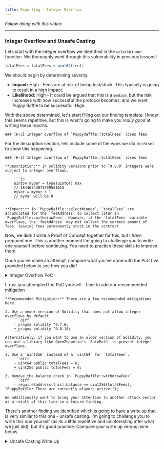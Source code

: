 ```yaml
---
title: Reporting - Integer Overflow
---
```


_Follow along with this video:_

---

### Integer Overflow and Unsafe Casting

Lets start with the integer overflow we identified in the `selectWinner` function. We thoroughly went through this vulnerability in previous lessons!

```js
totalFees = totalFees + uint64(fee);
```

We should begin by determining severity.

- **Impact:** High - Fees are at risk of being lost/stuck. This typically is going to result in a high impact.
- **Likelihood:** High - It could be argued that this is a `medium`, but the risk increases with how successful the protocol becomes, and we want Puppy Raffle to be successful. High.

With the above determined, let's start filling out our finding template. I know this seems repetitive, but this is what's going to make you _really good_ at writing these reports.

```
### [H-3] Integer overflow of `PuppyRaffle::totalFees` loses fees
```

For the description section, lets include some of the work we did in `chisel` to show this happening.

````
### [H-3] Integer overflow of `PuppyRaffle::totalFees` loses fees

**Description:** In solidity versions prior to `0.8.0` integers were subject to integer overflows.

    ```js
    uint64 myVar = type(uint64).max
    // 18446744073709551615
    myVar = myVar + 1
    // myVar will be 0
    ```

**Impact:** In `PuppyRaffle::selectWinner`, `totalFees` are accumulated for the `feeAddress` to collect later in `PuppyRaffle::withdrawFees`. However, if the `totalFees` variable overflows, the `feeAddress` may not collect the correct amount of fees, leaving fees permanently stuck in the contract
````

Now, we didn't write a Proof of Concept together for this, but I _have_ prepared one. This is another moment I'm going to challenge you to write one yourself before continuing. You need to practice these skills to improve them.

Once you've made an attempt, compare what you've done with the PoC I've provided below to see how you did!

<details>
<summary>Integer Overflow PoC</summary>

1. We conclude a raffle of 4 players
2. We then have 89 players enter a new raffle, and conclude the raffle
3. 3. `totalFees` will be:

```js
totalFees = totalFees + uint64(fee);
// substituted
totalFees = 800000000000000000 + 17800000000000000000;
// due to overflow, the following is now the case
totalFees = 153255926290448384;
```

4. You will not be able to withdraw due to the line in `PuppyRaffle::withdrawFees`:

```js
require(address(this).balance ==
  uint256(totalFees), "PuppyRaffle: There are currently players active!");
```

Although you could use `selfdestruct` to send ETH to this contract in order for the values to match and withdraw the fees, this is clearly not what the protocol is intended to do.

<details>
<summary>Code</summary>

```js
function testTotalFeesOverflow() public playersEntered {
    // We finish a raffle of 4 to collect some fees
    vm.warp(block.timestamp + duration + 1);
    vm.roll(block.number + 1);
    puppyRaffle.selectWinner();
    uint256 startingTotalFees = puppyRaffle.totalFees();
    // startingTotalFees = 800000000000000000

    // We then have 89 players enter a new raffle
    uint256 playersNum = 89;
    address[] memory players = new address[](playersNum);
    for (uint256 i = 0; i < playersNum; i++) {
        players[i] = address(i);
    }
    puppyRaffle.enterRaffle{value: entranceFee * playersNum}(players);
    // We end the raffle
    vm.warp(block.timestamp + duration + 1);
    vm.roll(block.number + 1);

    // And here is where the issue occurs
    // We will now have fewer fees even though we just finished a second raffle
    puppyRaffle.selectWinner();

    uint256 endingTotalFees = puppyRaffle.totalFees();
    console.log("ending total fees", endingTotalFees);
    assert(endingTotalFees < startingTotalFees);

    // We are also unable to withdraw any fees because of the require check
    vm.prank(puppyRaffle.feeAddress());
    vm.expectRevert("PuppyRaffle: There are currently players active!");
    puppyRaffle.withdrawFees();
}
```

</details>

</details>


I trust you attempted the PoC yourself - time to add our recommended mitigation

````
**Recommended Mitigation:** There are a few recommended mitigations here.

1. Use a newer version of Solidity that does not allow integer overflows by default.
    ```diff
    - pragma solidity ^0.7.6;
    + pragma solidity ^0.8.18;
    ```
Alternatively, if you want to use an older version of Solidity, you can use a library like OpenZeppelin's `SafeMath` to prevent integer overflows.

1. Use a `uint256` instead of a `uint64` for `totalFees`.
    ```diff
    - uint64 public totalFees = 0;
    + uint256 public totalFees = 0;
    ```
2. Remove the balance check in `PuppyRaffle::withdrawFees`
    ```diff
    - require(address(this).balance == uint256(totalFees), "PuppyRaffle: There are currently players active!");
    ```
We additionally want to bring your attention to another attack vector as a result of this line in a future finding.
````

There's another finding we identified which is going to have a write up that is very similar to this one - unsafe casting. I'm going to challenge you to write this one yourself (as its a little repetitive and uninteresting after what we just did), but it's good practice. Compare your write up versus mine below.

<details>
<summary>Unsafe Casting Write Up</summary>
    
    ### [M-3] Unsafe cast of `PuppyRaffle::fee` loses fees

    **Description:** In `PuppyRaffle::selectWinner` their is a type cast of a `uint256` to a `uint64`. This is an unsafe cast, and if the `uint256` is larger than `type(uint64).max`, the value will be truncated.

    ```javascript
        function selectWinner() external {
            require(block.timestamp >= raffleStartTime + raffleDuration, "PuppyRaffle: Raffle not over");
            require(players.length > 0, "PuppyRaffle: No players in raffle");

            uint256 winnerIndex = uint256(keccak256(abi.encodePacked(msg.sender, block.timestamp, block.difficulty))) % players.length;
            address winner = players[winnerIndex];
            uint256 fee = totalFees / 10;
            uint256 winnings = address(this).balance - fee;
    @>      totalFees = totalFees + uint64(fee);
            players = new address[](0);
            emit RaffleWinner(winner, winnings);
        }
    ```

    The max value of a `uint64` is `18446744073709551615`. In terms of ETH, this is only ~`18` ETH. Meaning, if more than 18ETH of fees are collected, the `fee` casting will truncate the value.

    **Impact:** This means the `feeAddress` will not collect the correct amount of fees, leaving fees permanently stuck in the contract.

    **Proof of Concept:**

    1. A raffle proceeds with a little more than 18 ETH worth of fees collected
    2. The line that casts the `fee` as a `uint64` hits
    3. `totalFees` is incorrectly updated with a lower amount

    You can replicate this in foundry's chisel by running the following:

    ```javascript
    uint256 max = type(uint64).max
    uint256 fee = max + 1
    uint64(fee)
    // prints 0
    ```

    **Recommended Mitigation:** Set `PuppyRaffle::totalFees` to a `uint256` instead of a `uint64`, and remove the casting. Their is a comment which says:

    ```javascript
    // We do some storage packing to save gas
    ```
    But the potential gas saved isn't worth it if we have to recast and this bug exists.

    ```diff
    -   uint64 public totalFees = 0;
    +   uint256 public totalFees = 0;
    .
    .
    .
        function selectWinner() external {
            require(block.timestamp >= raffleStartTime + raffleDuration, "PuppyRaffle: Raffle not over");
            require(players.length >= 4, "PuppyRaffle: Need at least 4 players");
            uint256 winnerIndex =
                uint256(keccak256(abi.encodePacked(msg.sender, block.timestamp, block.difficulty))) % players.length;
            address winner = players[winnerIndex];
            uint256 totalAmountCollected = players.length * entranceFee;
            uint256 prizePool = (totalAmountCollected * 80) / 100;
            uint256 fee = (totalAmountCollected * 20) / 100;
    -       totalFees = totalFees + uint64(fee);
    +       totalFees = totalFees + fee;
    ```
